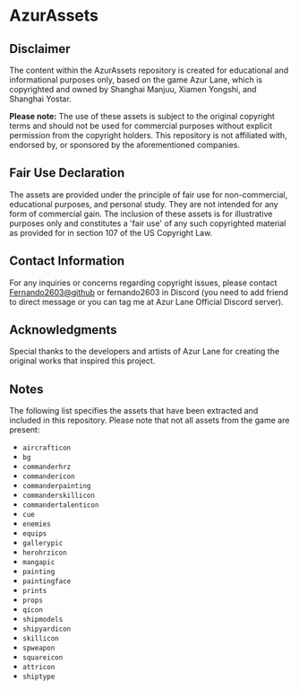 # AzurAssets 

## Disclaimer
The content within the AzurAssets repository is created for educational and informational purposes only, based on the game Azur Lane, which is copyrighted and owned by Shanghai Manjuu, Xiamen Yongshi, and Shanghai Yostar.

**Please note:** The use of these assets is subject to the original copyright terms and should not be used for commercial purposes without explicit permission from the copyright holders. This repository is not affiliated with, endorsed by, or sponsored by the aforementioned companies.

## Fair Use Declaration
The assets are provided under the principle of fair use for non-commercial, educational purposes, and personal study. They are not intended for any form of commercial gain. The inclusion of these assets is for illustrative purposes only and constitutes a 'fair use' of any such copyrighted material as provided for in section 107 of the US Copyright Law.

## Contact Information
For any inquiries or concerns regarding copyright issues, please contact [Fernando2603@github](https://github.com/Fernando2603) or fernando2603 in Discord (you need to add friend to direct message or you can tag me at Azur Lane Official Discord server).

## Acknowledgments
Special thanks to the developers and artists of Azur Lane for creating the original works that inspired this project.

## Notes
The following list specifies the assets that have been extracted and included in this repository. Please note that not all assets from the game are present:

- `aircrafticon`
- `bg`
- `commanderhrz`
- `commandericon`
- `commanderpainting`
- `commanderskillicon`
- `commandertalenticon`
- `cue`
- `enemies`
- `equips`
- `gallerypic`
- `herohrzicon`
- `mangapic`
- `painting`
- `paintingface`
- `prints`
- `props`
- `qicon`
- `shipmodels`
- `shipyardicon`
- `skillicon`
- `spweapon`
- `squareicon`
- `attricon`
- `shiptype`
